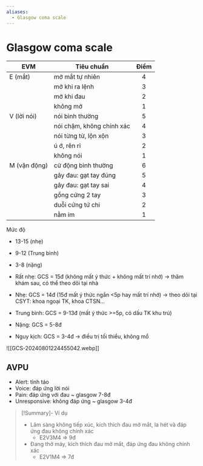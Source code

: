 ```yaml
---
aliases:
  - Glasgow coma scale
---
```

# Glasgow coma scale

| EVM          | Tiêu chuẩn                | Điểm |
| ------------ | ------------------------- |:----:|
| E (mắt)      | mở mắt tự nhiên           |  4   |
|              | mở khi ra lệnh            |  3   |
|              | mở khi đau                |  2   |
|              | không mở                  |  1   |
| V (lời nói)  | nói bình thường           |  5   |
|              | nói chậm, không chính xác |  4   |
|              | nói từng từ, lộn xộn      |  3   |
|              | ú ớ, rên rỉ               |  2   |
|              | không nói                 |  1   |
| M (vận động) | cử động bình thường       |  6   |
|              | gây đau: gạt tay đúng     |  5   |
|              | gây đau: gạt tay sai      |  4   |
|              | gồng cứng 2 tay           |  3   |
|              | duỗi cứng tứ chi          |  2   |
|              | nằm im                    |  1   |

Mức độ
- 13-15 (nhẹ)
- 9-12 (Trung bình)
- 3-8 (nặng)

- Rất nhẹ: GCS = 15đ (không mất ý thức + không mất trí nhớ)
	  -> thăm khám sau, có thể theo dõi tại nhà
- Nhẹ: GCS = 14đ (15đ mất ý thức ngắn <5p hay mất trí nhớ)
	  -> theo dõi tại CSYT: khoa ngoại TK, khoa CTSN...
- Trung bình: GCS = 9-13đ (mất ý thức >=5p, có dấu TK khu trú)
- Nặng: GCS = 5-8đ
- Nguy kịch: GCS = 3-4đ
	  -> điều trị tối thiểu, không mổ

![[GCS-20240801224455042.webp]]
## AVPU
- Alert: tỉnh táo
- Voice: đáp ứng lời nói
- Pain: đáp ứng với đau ~ glasgow 7-8đ
- Unresponsive: không đáp ứng ~ glasgow 3-4đ

> [!Summary]- Ví dụ
> - Lâm sàng không tiếp xúc, kích thích đau mở mắt, la hét và đáp ứng đau không chính xác
> 	- E2V3M4 => 9đ
> - Đang thở máy, kích thích đau mở mắt, đáp ứng đau không chính xác
> 	- E2V1M4 => 7đ

